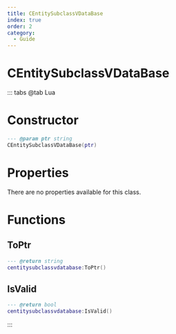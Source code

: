 ```yaml
---
title: CEntitySubclassVDataBase
index: true
order: 2
category:
  - Guide
---
```


# CEntitySubclassVDataBase

::: tabs
@tab Lua
# Constructor
```lua
--- @param ptr string
CEntitySubclassVDataBase(ptr)
```
# Properties
There are no properties available for this class.
# Functions
## ToPtr
```lua
--- @return string
centitysubclassvdatabase:ToPtr()
```
## IsValid
```lua
--- @return bool
centitysubclassvdatabase:IsValid()
```

:::